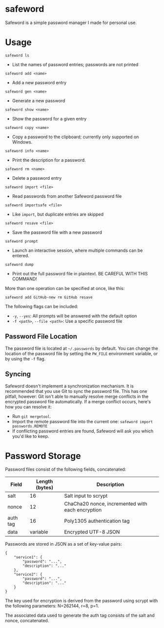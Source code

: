 # safeword

Safeword is a simple password manager I made for personal use.

# Usage

`safeword ls`
* List the names of password entries; passwords are not printed 

`safeword add <name>`
* Add a new password entry

`safeword gen <name>`
* Generate a new password

`safeword show <name>`
* Show the password for a given entry

`safeword copy <name>`
* Copy a password to the clipboard; currently only supported on Windows.

`safeword info <name>`
* Print the description for a password.

`safeword rm <name>`
* Delete a password entry

`safeword import <file>`
* Read passwords from another Safeword password file

`safeword importsafe <file>`
* Like `import`, but duplicate entries are skipped

`safeword resave <file>`
* Save the password file with a new password

`safeword prompt`
* Launch an interactive session, where multiple commands can be entered.

`safeword dump`
* Print out the full password file in plaintext. BE CAREFUL WITH THIS COMMAND!

More than one operation can be specified at once, like this:

`safeword add GitHub-new rm GitHub resave`

The following flags can be included:

* `-y`, `--yes`: All prompts will be answered with the default option
* `-f <path>`, `--file <path>`: Use a specific password file

## Password File Location

The password file is located at `~/.passwords` by default. You can change the location of the password file by setting the `PW_FILE` environment variable, or by using the `-f` flag.

## Syncing

Safeword doesn't implement a synchronization mechanism. It is recommended that you use Git to sync the password file. This has one pitfall, however: Git isn't able to manually resolve merge conflicts in the encrypted password file automatically. If a merge conflict occurs, here's how you can resolve it:

* Run `git mergetool`.
* Import the remote password file into the current one: `safeword import passwords.REMOTE`
* If conflicting password entries are found, Safeword will ask you which you'd like to keep.

# Password Storage

Password files consist of the following fields, concatenated:

| Field    | Length (bytes) | Description                                      |
|----------|----------------|--------------------------------------------------|
| salt     | 16             | Salt input to scrypt                             |
| nonce    | 12             | ChaCha20 nonce, incremented with each encryption |
| auth tag | 16             | Poly1305 authentication tag                      |
| data     | variable       | Encrypted UTF-8 JSON                             |

Passwords are stored in JSON as a set of key-value pairs:

```
{
    "service1": {
        "password": "...",
        "description": "..."
    },
    "service2": {
        "password": "...",
        "description": "..."
    }
}
```

The key used for encryption is derived from the password using scrypt with the following parameters: N=262144, r=8, p=1.

The associated data used to generate the auth tag consists of the salt and nonce, concatenated.